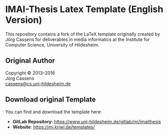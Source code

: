 # IMAI-Thesis Latex Template (English Version)
This repository contains a fork of the LaTeX template originally created by Jörg Cassens for deliverables in media informatics at the Institute for Computer Science, University of Hildesheim.

## Original Author
Copyright © 2013–2016  
Jörg Cassens  
<cassens@cs.uni-hildesheim.de>

## Download original Template
You can find and download the template here:

- **GitLab Repository**: https://www.uni-hildesheim.de/gitlab/mi/imaithesis
- **Website**: https://mi.kriwi.de/templates/
